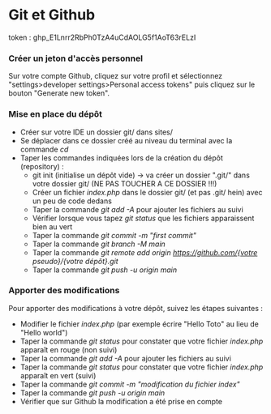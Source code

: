 # Git et Github

token : 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

### Créer un jeton d'accès personnel

Sur votre compte Github, cliquez sur votre profil et sélectionnez "settings>developer settings>Personal access tokens" puis cliquez sur le bouton "Generate new token".

### Mise en place du dépôt

* Créer sur votre IDE un dossier git/ dans sites/
* Se déplacer dans ce dossier créé au niveau du terminal avec la commande *cd*
* Taper les commandes indiquées lors de la création du dépôt (repository) :
  * git init (initialise un dépôt vide) -> va créer un dossier ".git/" dans votre dossier git/ (NE PAS TOUCHER A CE DOSSIER !!!)
  * Créer un fichier *index.php* dans le dossier git/ (et pas .git/ hein) avec un peu de code dedans
  * Taper la commande *git add -A* pour ajouter les fichiers au suivi
  * Vérifier lorsque vous tapez *git status* que les fichiers apparaissent bien au vert
  * Taper la commande *git commit -m "first commit"*
  * Taper la commande *git branch -M main*
  * Taper la commande *git remote add origin https://github.com/{votre pseudo}/{votre dépôt}.git*
  * Taper la commande *git push -u origin main*

### Apporter des modifications

Pour apporter des modifications à votre dépôt, suivez les étapes suivantes :
* Modifier le fichier *index.php* (par exemple écrire "Hello Toto" au lieu de "Hello world")
* Taper la commande *git status* pour constater que votre fichier *index.php* apparaît en rouge (non suivi)
* Taper la commande *git add -A* pour ajouter les fichiers au suivi
* Taper la commande *git status* pour constater que votre fichier *index.php* apparaît en vert (suivi)
* Taper la commande *git commit -m "modification du fichier index"*
* Taper la commande *git push -u origin main*
* Vérifier que sur Github la modification a été prise en compte